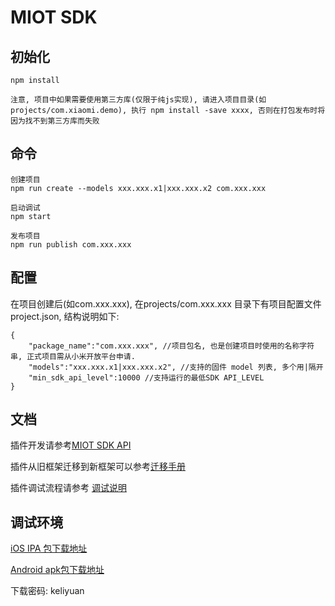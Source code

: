 # MIOT SDK 

## 初始化
    npm install

    注意, 项目中如果需要使用第三方库(仅限于纯js实现), 请进入项目目录(如 projects/com.xiaomi.demo), 执行 npm install -save xxxx, 否则在打包发布时将因为找不到第三方库而失败

## 命令

    创建项目
    npm run create --models xxx.xxx.x1|xxx.xxx.x2 com.xxx.xxx
    
    启动调试
    npm start
    
    发布项目
    npm run publish com.xxx.xxx

## 配置
在项目创建后(如com.xxx.xxx), 在projects/com.xxx.xxx 目录下有项目配置文件 project.json, 结构说明如下:

    {
        "package_name":"com.xxx.xxx", //项目包名, 也是创建项目时使用的名称字符串, 正式项目需从小米开放平台申请.
        "models":"xxx.xxx.x1|xxx.xxx.x2", //支持的固件 model 列表, 多个用|隔开
        "min_sdk_api_level":10000 //支持运行的最低SDK API_LEVEL
    }

## 文档
插件开发请参考[MIOT SDK API](https://miecosystem.github.io/miot-plugin-sdk) 

插件从旧框架迁移到新框架可以参考[迁移手册](https://github.com/MiEcosystem/miot-plugin-sdk/blob/master/%E8%BF%81%E7%A7%BB%E6%89%8B%E5%86%8C.md)

插件调试流程请参考 [调试说明](https://github.com/MiEcosystem/miot-plugin-sdk/blob/master/%E8%B0%83%E8%AF%95%E8%AF%B4%E6%98%8E.md)

## 调试环境

[iOS IPA 包下载地址](https://fir.im/mijiadevelopment)
    
[Android apk包下载地址](https://fir.im/MiHomeForAndroid)

下载密码: keliyuan 
